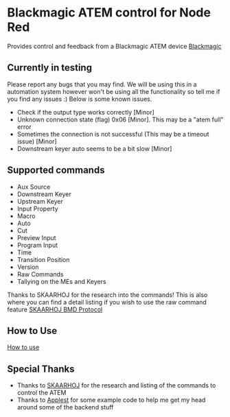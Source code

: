 # Blackmagic ATEM control for Node Red
Provides control and feedback from a Blackmagic ATEM device
[Blackmagic](https://www.blackmagicdesign.com)

## Currently in testing
Please report any bugs that you may find. We will be using this in a automation system however won't be using all the functionality so tell me if you find any issues :) Below is some known issues.

- Check if the output type works correctly [Minor]
- Unknown connection state (flag) 0x06 [Minor]. This may be a "atem full" error
- Sometimes the connection is not successful (This may be a timeout issue) [Minor]
- Downstream keyer auto seems to be a bit slow [Minor]

## Supported commands
- Aux Source
- Downstream Keyer
- Upstream Keyer
- Input Property
- Macro
- Auto
- Cut
- Preview Input
- Program Input
- Time
- Transition Position
- Version
- Raw Commands
- Tallying on the MEs and Keyers

Thanks to SKAARHOJ for the research into the commands! This is also where you can find a detail listing if you wish to use the raw command feature
[SKAARHOJ BMD Protocol](https://www.skaarhoj.com/fileadmin/BMDPROTOCOL.html)

## How to Use
[How to use](https://github.com/haydendonald/blackmagic-atem-nodered/blob/master/howToUse.md)

## Special Thanks
- Thanks to [SKAARHOJ](https://www.skaarhoj.com/) for the research and listing of the commands to control the ATEM
- Thanks to [Applest](https://github.com/applest) for some example code to help me get my head around some of the backend stuff